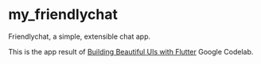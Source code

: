 # my_friendlychat

Friendlychat, a simple, extensible chat app.

This is the app result of [Building Beautiful UIs with Flutter](https://codelabs.developers.google.com/codelabs/flutter/index.html) Google Codelab.
